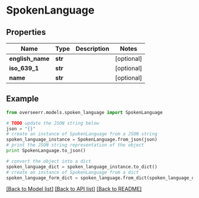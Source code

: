 # SpokenLanguage


## Properties

Name | Type | Description | Notes
------------ | ------------- | ------------- | -------------
**english_name** | **str** |  | [optional] 
**iso_639_1** | **str** |  | [optional] 
**name** | **str** |  | [optional] 

## Example

```python
from overseerr.models.spoken_language import SpokenLanguage

# TODO update the JSON string below
json = "{}"
# create an instance of SpokenLanguage from a JSON string
spoken_language_instance = SpokenLanguage.from_json(json)
# print the JSON string representation of the object
print SpokenLanguage.to_json()

# convert the object into a dict
spoken_language_dict = spoken_language_instance.to_dict()
# create an instance of SpokenLanguage from a dict
spoken_language_form_dict = spoken_language.from_dict(spoken_language_dict)
```
[[Back to Model list]](../README.md#documentation-for-models) [[Back to API list]](../README.md#documentation-for-api-endpoints) [[Back to README]](../README.md)


